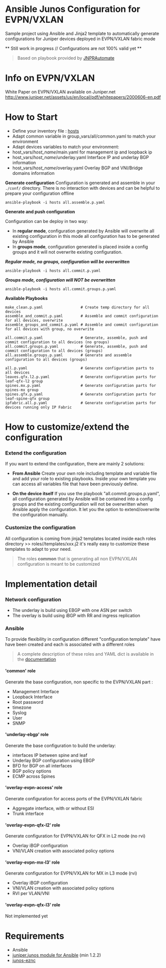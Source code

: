 # Ansible Junos Configuration for EVPN/VXLAN
Sample project using Ansible and Jinja2 template to automatically generate configurations for Juniper devices deployed in EVPN/VXLAN fabric mode

** Still work in progress // Configurations are not 100% valid yet **

>Based on playbook provided by [JNPRAutomate](https://github.com/JNPRAutomate/ansible-junos-evpn-vxlan/)

# Info on EVPN/VXLAN

White Paper on EVPN/VXLAN available on Juniper.net
http://www.juniper.net/assets/us/en/local/pdf/whitepapers/2000606-en.pdf

# How to Start
 - Define your inventory file : [hosts](https://github.com/titom73/ansible-junos-evpn-vxlan-multitenant/blob/master/hosts)
 - Adapt common variable in group_vars/all/common.yaml to match your environment
 - Adapt devices variables to match your environment:
  - host_vars/*host_name*/main.yaml for management ip and loopback ip
  - host_vars/*host_name*/underlay.yaml Interface IP and underlay BGP information
  - host_vars/*host_name*/overlay.yaml Overlay BGP and VNI/Bridge domains information

**Generate configuration**
Configuration is generated and assemble in your `./conf/` directory. There is no interaction with devices and can be helpful to prepare your configuration offline

```
ansible-playbook -i hosts all.assemble.p.yaml
```

**Generate and push configuration**

Configuration can be deploy in two way:
 + In **regular mode**, configuration generated by Ansible will overwrite all existing configuration
in this mode all configuration has to be generated by Ansible
 + In **groups mode**, configuration generated is placed inside a config groups and it will not
 overwrite existing configuration.

***Regular mode, no groups, configuration will be overwritten***
```
ansible-playbook -i hosts all.commit.p.yaml
```
***Groups mode, configuration will NOT be overwritten***
```
ansible-playbook -i hosts all.commit.groups.p.yaml
```

**Available Playbooks**
```
make_clean.p.yaml                 # Create temp directory for all devices
assemble_and_commit.p.yaml        # Assemble and commit configuration for all devices, overwrite
assemble_groups_and_commit.p.yaml # Assemble and commit configuration for all devices with group, no overwrite

all.commit.p.yaml                 # Generate, assemble, push and commit configuration to all devices (no groups)
all.commit.groups.p.yaml          # Generate, assemble, push and commit configuration to all devices (groups)
all.assemble.groups.p.yaml        # Generate and assemble configuration to all devices (groups)

all.p.yaml                        # Generate configuration parts to all devices
leaves.qfx.l2.p.yaml              # Generate configuration parts for leaf-qfx-l2 group
spines.mx.p.yaml                  # Generate configuration parts for spines-mx group
spines.qfx.p.yaml                 # Generate configuration parts for leaf-spine-qfx group
ipfabric.all.p.yaml               # Generate configuration parts for devices running only IP Fabric
```

# How to customize/extend the configuration
### Extend the configuration
If you want to extend the configuration, there are mainly 2 solutions:

 - **From Ansible**
 Create your own role including template and variable file and add your role to existing playbooks.
 Inside your own template you can access all variables file that have been previously define.

 - **On the device itself**
 If you use the playbook "all.commit.groups.p.yaml", all configuration generated by Ansible will be contained into a config groups and the existing configuration will not be overwritten when Ansible apply the configuration.
 It let you the option to extend/overwrite the configuration manually.

### Customize the configuration

All configuration is coming from jinja2 templates located inside each roles directory >> roles/<name>/templates/xxx.j2
it's really easy to customize these templates to adapt to your need.

>The roles **common** that is generating all non EVPN/VXLAN configuration is meant to be customized

# Implementation detail

### Network configuration
 - The underlay is build using EBGP with one ASN per switch
 - The overlay is build using iBGP with RR and ingress replication

### Ansible
To provide flexibility in configuration different "configuration template" have
have been created and each is associated with a different roles

>A complete description of these roles and YAML dict is available in the [documentation](https://github.com/titom73/ansible-junos-evpn-vxlan-multitenant/blob/master/documentation/roles.md)

#### 'common' role
Generate the base configuration, non specific to the EVPN/VXLAN part :
 - Management Interface
 - Loopback Interface
 - Root password
 - timezone
 - Syslog
 - User
 - SNMP

#### 'underlay-ebgp' role
Generate the base configuration to build the underlay:
 - interfaces IP between spine and leaf
 - Underlay BGP configuration using EBGP
 - BFD for BGP on all interfaces
 - BGP policy options
 - ECMP across Spines

#### 'overlay-evpn-access' role  
Generate configuration for access ports of the EVPN/VXLAN fabric
 - Aggregate interface, with or without ESI
 - Trunk interface

#### 'overlay-evpn-qfx-l2' role  
Generate configuration for EVPN/VXLAN for QFX in L2 mode (no rvi)
 - Overlay iBGP configuration
 - VNI/VLAN creation with associated policy options

#### 'overlay-evpn-mx-l3' role
Generate configuration for EVPN/VXLAN for MX in L3 mode (rvi)
 - Overlay iBGP configuration
 - VNI/VLAN creation with associated policy options
 - RVI per VLAN/VNI

#### 'overlay-evpn-qfx-l3' role  
 Not implemented yet

# Requirements
 - Ansible
 - [juniper.junos module for Ansible](https://github.com/Juniper/ansible-junos-stdlib) (min 1.2.2)
 - [junos-eznc](https://github.com/Juniper/py-junos-eznc)

